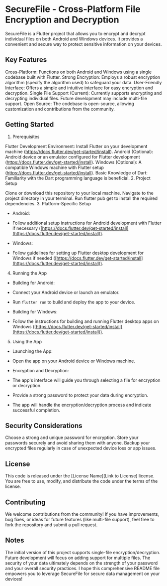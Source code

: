 # SecureFile - Cross-Platform File Encryption and Decryption

SecureFile is a Flutter project that allows you to encrypt and decrypt individual files on both Android and Windows devices. It provides a convenient and secure way to protect sensitive information on your devices.

## Key Features

Cross-Platform: Functions on both Android and Windows using a single codebase built with Flutter.
Strong Encryption: Employs a robust encryption algorithm (specify the algorithm used) to safeguard your data.
User-Friendly Interface: Offers a simple and intuitive interface for easy encryption and decryption.
Single File Support (Current): Currently supports encrypting and decrypting individual files. Future development may include multi-file support.
Open Source: The codebase is open-source, allowing customization and contributions from the community.
## Getting Started

1. Prerequisites

Flutter Development Environment: Install Flutter on your development machine (https://docs.flutter.dev/get-started/install).
Android (Optional):
Android device or an emulator configured for Flutter development (https://docs.flutter.dev/get-started/install).
Windows (Optional):
A compatible Windows machine with Flutter setup (https://docs.flutter.dev/get-started/install).
Basic Knowledge of Dart: Familiarity with the Dart programming language is beneficial.
2. Project Setup

Clone or download this repository to your local machine.
Navigate to the project directory in your terminal.
Run flutter pub get to install the required dependencies.
3. Platform-Specific Setup

- Android:

- Follow additional setup instructions for Android development with Flutter if necessary ([https://docs.flutter.dev/get-started/install](https://docs.flutter.dev/get-started/install)).
- Windows:

- Follow guidelines for setting up Flutter desktop development for Windows if needed ([https://docs.flutter.dev/get-started/install](https://docs.flutter.dev/get-started/install)).
4. Running the App

- Building for Android:

- Connect your Android device or launch an emulator.
- Run `flutter run` to build and deploy the app to your device.
- Building for Windows:

- Follow the instructions for building and running Flutter desktop apps on Windows ([https://docs.flutter.dev/get-started/install](https://docs.flutter.dev/get-started/install)).
5. Using the App

- Launching the App:

- Open the app on your Android device or Windows machine.
- Encryption and Decryption:

- The app's interface will guide you through selecting a file for encryption or decryption.
- Provide a strong password to protect your data during encryption.
- The app will handle the encryption/decryption process and indicate successful completion.
## Security Considerations

Choose a strong and unique password for encryption.
Store your passwords securely and avoid sharing them with anyone.
Backup your encrypted files regularly in case of unexpected device loss or app issues.
## License

This code is released under the [License Name](Link to License) license. You are free to use, modify, and distribute the code under the terms of the license.

## Contributing

We welcome contributions from the community! If you have improvements, bug fixes, or ideas for future features (like multi-file support), feel free to fork the repository and submit a pull request.

## Notes

The initial version of this project supports single-file encryption/decryption. Future development will focus on adding support for multiple files.
The security of your data ultimately depends on the strength of your password and your overall security practices.
I hope this comprehensive README file empowers you to leverage SecureFile for secure data management on your devices!
